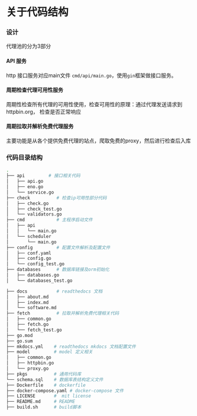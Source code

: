 # 关于代码结构
### 设计
代理池的分为3部分

#### API 服务
http 接口服务对应main文件  `cmd/api/main.go`，使用`gin`框架做接口服务。

#### 周期检查代理可用性服务
周期性检查所有代理的可用性使用，检查可用性的原理：通过代理发送请求到httpbin.org，
检查是否正常响应

#### 周期拉取并解析免费代理服务
主要功能是从各个提供免费代理的站点，爬取免费的proxy，然后进行检查后入库

### 代码目录结构
```bash
.
├── api         # 接口相关代码
│   ├── api.go
│   ├── eno.go
│   └── service.go
├── check          # 检查ip可用性部分代码
│   ├── check.go
│   ├── check_test.go
│   └── validators.go
├── cmd            # 主程序启动文件
│   ├── api
│   │   └── main.go
│   └── scheduler
│       └── main.go
├── config         # 配置文件解析及配置文件
│   ├── conf.yaml
│   ├── config.go
│   └── config_test.go
├── databases      # 数据库链接及orm初始化
│   ├── databases.go
│   └── databases_test.go

├── docs           # readthedocs 文档
│   ├── about.md
│   ├── index.md
│   └── software.md
├── fetch          # 拉取并解析免费代理相关代码
│   ├── common.go
│   ├── fetch.go
│   └── fetch_test.go
├── go.mod
├── go.sum
├── mkdocs.yml    # readthedocs mkdocs 文档配置文件
├── model         # model 定义相关
│   ├── common.go
│   ├── httpbin.go
│   └── proxy.go
├── pkgs          # 通用代码库
└── schema.sql    # 数据库表结构定义文件
├── Dockerfile    # dockerfile
├── docker-compose.yaml # docker-compose 文件
├── LICENSE       #  mit license
├── README.md     # README
├── build.sh      # build脚本
```
